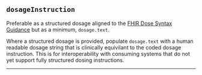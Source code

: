 ## `dosageInstruction`
Preferable as a structured dosage aligned to the <a href="https://simplifier.net/guide/ukcoreimplementationguideformedicines/elementdosage?version=current">FHIR Dose Syntax Guidance</a> but as a minimum, `dosage.text`.

Where a structured dosage is provided, populate `dosage.text` with a human readable dosage string that is clinically equivilant to the coded dosage instruction. This is for interoperability with consuming systems that do not yet support fully structured dosing instructions.

---
